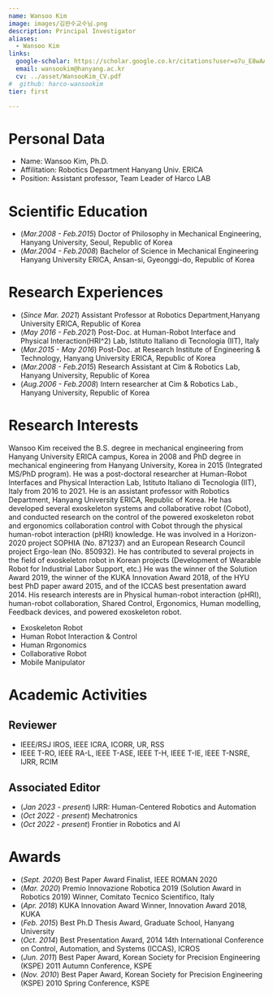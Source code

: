 ```yaml
---
name: Wansoo Kim
image: images/김완수교수님.png
description: Principal Investigator
aliases:
  - Wansoo Kim
links:
  google-scholar: https://scholar.google.co.kr/citations?user=o7u_E8wAAAAJ&hl=ko
  email: wansookim@hanyang.ac.kr
  cv: ../asset/WansooKim_CV.pdf
#  github: harco-wansookim
tier: first

---
```

# Personal Data
- Name: Wansoo Kim, Ph.D.
- Affilitation: Robotics Department Hanyang Univ. ERICA 
- Position: Assistant professor, Team Leader of Harco LAB  

# Scientific Education
- (*Mar.2008 - Feb.2015*) Doctor of Philosophy in Mechanical Engineering, Hanyang University, Seoul, Republic of Korea
- (*Mar.2004 - Feb.2008*) Bachelor of Science in Mechanical Engineering Hanyang University ERICA, Ansan-si, Gyeonggi-do, Republic of Korea

# Research Experiences
- (*Since Mar. 2021*) Assistant Professor at Robotics Department,Hanyang University ERICA, Republic of Korea
- (*May 2016 - Feb.2021*) Post-Doc. at Human-Robot Interface and Physical Interaction(HRI^2) Lab, Istituto Italiano di Tecnologia (IIT), Italy
- (*Mar.2015 - May 2016*) Post-Doc. at Research Institute of Engineering & Technology, Hanyang University ERICA, Republic of Korea
- (*Mar.2008 - Feb.2015*) Research Assistant at Cim & Robotics Lab, Hanyang University, Republic of Korea
- (*Aug.2006 - Feb.2008*) Intern researcher at Cim & Robotics Lab., Hanyang University, Republic of Korea
  
# Research Interests
Wansoo Kim received the B.S. degree in mechanical engineering from Hanyang University ERICA campus, Korea in 2008 and PhD degree in mechanical engineering from Hanyang University, Korea in 2015 (Integrated MS/PhD program). He was a post-doctoral researcher at Human-Robot Interfaces and Physical Interaction Lab, Istituto Italiano di Tecnologia (IIT), Italy from 2016 to 2021. He is an assistant professor with Robotics Department, Hanyang University ERICA, Republic of Korea. He has developed several exoskeleton systems and collaborative robot (Cobot), and conducted research on the control of the powered exoskeleton robot and ergonomics collaboration control with Cobot through the physical human-robot interaction (pHRI) knowledge. He was involved in a Horizon-2020 project SOPHIA (No. 871237) and an European Research Council project Ergo-lean (No. 850932). He has contributed to several projects in the field of exoskeleton robot in Korean projects (Development of Wearable Robot for Industrial Labor Support, etc.) He was the winner of the Solution Award 2019, the winner of the KUKA Innovation Award 2018, of the HYU best PhD paper award 2015, and of the ICCAS best presentation award 2014. His research interests are in Physical human-robot interaction (pHRI), human-robot collaboration, Shared Control, Ergonomics, Human modelling, Feedback devices, and powered exoskeleton robot.

- Exoskeleton Robot
- Human Robot Interaction & Control
- Human Rrgonomics
- Collaborative Robot
- Mobile Manipulator

# Academic Activities
## Reviewer
- IEEE/RSJ IROS, IEEE ICRA, ICORR, UR, RSS 
- IEEE T-RO, IEEE RA-L, IEEE T-ASE, IEEE T-H, IEEE T-IE, IEEE T-NSRE, IJRR, RCIM 

## Associated Editor
- (*Jan 2023 - present*) IJRR: Human-Centered Robotics and Automation
- (*Oct 2022 - present*) Mechatronics
- (*Oct 2022 - present*) Frontier in Robotics and AI 

# Awards
- (*Sept. 2020*) Best Paper Award Finalist, IEEE ROMAN 2020  
- (*Mar. 2020*) Premio Innovazione Robotica 2019 (Solution Award in Robotics 2019) Winner, Comitato Tecnico Scientifico, Italy
- (*Apr. 2018*) KUKA Innovation Award Winner, Innovation Award 2018, KUKA
- (*Feb. 2015*) Best Ph.D Thesis Award, Graduate School, Hanyang University
- (*Oct. 2014*) Best Presentation Award, 2014 14th International Conference on Control, Automation, and Systems (ICCAS), ICROS
- (*Jun. 2011*) Best Paper Award, Korean Society for Precision Engineering (KSPE) 2011 Autumn Conference, KSPE
- (*Nov. 2010*) Best Paper Award, Korean Society for Precision Engineering (KSPE) 2010 Spring Conference, KSPE